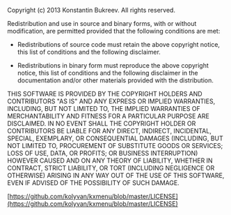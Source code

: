 Copyright (c) 2013 Konstantin Bukreev. All rights reserved.

Redistribution and use in source and binary forms, with or without
modification, are permitted provided that the following conditions are met:
 
- Redistributions of source code must retain the above copyright notice, this
list of conditions and the following disclaimer.
 
- Redistributions in binary form must reproduce the above copyright notice,
this list of conditions and the following disclaimer in the documentation
and/or other materials provided with the distribution.
 
THIS SOFTWARE IS PROVIDED BY THE COPYRIGHT HOLDERS AND CONTRIBUTORS "AS IS"
AND ANY EXPRESS OR IMPLIED WARRANTIES, INCLUDING, BUT NOT LIMITED TO, THE
IMPLIED WARRANTIES OF MERCHANTABILITY AND FITNESS FOR A PARTICULAR PURPOSE ARE
DISCLAIMED. IN NO EVENT SHALL THE COPYRIGHT HOLDER OR CONTRIBUTORS BE LIABLE
FOR ANY DIRECT, INDIRECT, INCIDENTAL, SPECIAL, EXEMPLARY, OR CONSEQUENTIAL
DAMAGES (INCLUDING, BUT NOT LIMITED TO, PROCUREMENT OF SUBSTITUTE GOODS OR
SERVICES; LOSS OF USE, DATA, OR PROFITS; OR BUSINESS INTERRUPTION) HOWEVER
CAUSED AND ON ANY THEORY OF LIABILITY, WHETHER IN CONTRACT, STRICT LIABILITY,
OR TORT (INCLUDING NEGLIGENCE OR OTHERWISE) ARISING IN ANY WAY OUT OF THE USE
OF THIS SOFTWARE, EVEN IF ADVISED OF THE POSSIBILITY OF SUCH DAMAGE.


[https://github.com/kolyvan/kxmenu/blob/master/LICENSE](https://github.com/kolyvan/kxmenu/blob/master/LICENSE)

